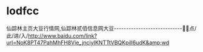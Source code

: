 # lodfcc
仙踪林主页大豆行情网,仙踪林贰佰信息网大豆----------------------------🤡🤡点/此/进/入/http://www.baidu.com/link?url=NoK8PT47PahMhFH8Vie_jnciyIKNTTtVBQKpill6udK&amp;wd
